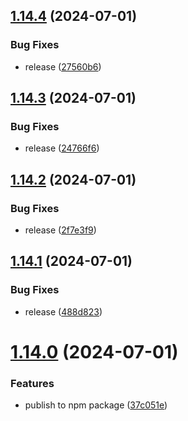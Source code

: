 ## [1.14.4](https://github.com/hattaalfaritzy/hzy-ui/compare/v1.14.3...v1.14.4) (2024-07-01)


### Bug Fixes

* release ([27560b6](https://github.com/hattaalfaritzy/hzy-ui/commit/27560b6cfe6403d845a61ed39802964e863a6f94))



## [1.14.3](https://github.com/hattaalfaritzy/hzy-ui/compare/v1.14.2...v1.14.3) (2024-07-01)


### Bug Fixes

* release ([24766f6](https://github.com/hattaalfaritzy/hzy-ui/commit/24766f6ca18bd210b722280959e114738cf15bed))



## [1.14.2](https://github.com/hattaalfaritzy/hzy-ui/compare/v1.14.1...v1.14.2) (2024-07-01)


### Bug Fixes

* release ([2f7e3f9](https://github.com/hattaalfaritzy/hzy-ui/commit/2f7e3f95581bcc87eb9c6d37953a858517e5301f))



## [1.14.1](https://github.com/hattaalfaritzy/hzy-ui/compare/v1.14.0...v1.14.1) (2024-07-01)


### Bug Fixes

* release ([488d823](https://github.com/hattaalfaritzy/hzy-ui/commit/488d82316749c8bfa59d9628a231db6646e85bab))



# [1.14.0](https://github.com/hattaalfaritzy/hzy-ui/compare/v1.13.4...v1.14.0) (2024-07-01)


### Features

* publish to npm package ([37c051e](https://github.com/hattaalfaritzy/hzy-ui/commit/37c051ec9850f62e1ae63ab53f275fbd2ae85b24))



